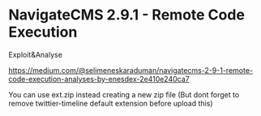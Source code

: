 # NavigateCMS 2.9.1 - Remote Code Execution

Exploit&Analyse

https://medium.com/@selimeneskaraduman/navigatecms-2-9-1-remote-code-execution-analyses-by-enesdex-2e410e240ca7

You can use ext.zip instead creating a new zip file (But dont forget to remove twittier-timeline default extension before upload this)
